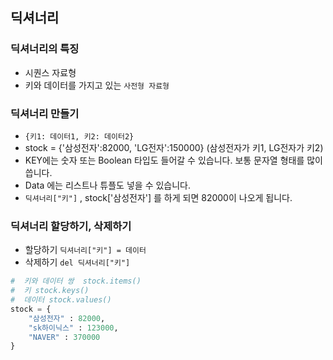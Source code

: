 ## 딕셔너리

### 딕셔너리의 특징

- 시퀀스 자료형
- 키와 데이터를 가지고 있는 `사전형 자료형`

### 딕셔너리 만들기 

- `{키1: 데이터1, 키2: 데이터2}`
- stock = {'삼성전자':82000, 'LG전자':150000} (삼성전자가 키1, LG전자가 키2)
- KEY에는 숫자 또는 Boolean 타입도 들어갈 수 있습니다. 보통 문자열 형태를 많이 씁니다.
- Data 에는 리스트나 튜플도 넣을 수 있습니다.
- `딕셔너리["키"]` , stock['삼성전자'] 를 하게 되면 82000이 나오게 됩니다.

### 딕셔너리 할당하기, 삭제하기
- 할당하기 `딕셔너리["키"] = 데이터`
- 삭제하기 `del 딕셔너리["키"]`

```Python
#  키와 데이터 쌍  stock.items()
#  키 stock.keys()
#  데이터 stock.values()
stock = {
    "삼성전자" : 82000,
    "sk하이닉스" : 123000,
    "NAVER" : 370000
}
```

